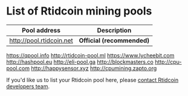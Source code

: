 # List of Rtidcoin mining pools

Pool address | Description
------------ | -----------
http://pool.rtidcoin.net | **Official (recommended)**
https://qpool.info
http://rtidcoin-pool.ml
https://www.lycheebit.com
http://hashpool.eu 
http://eli-pool.ga
http://blockmasters.co
http://cpu-pool.com
http://happysensor.xyz
http://cpumining.zapto.org

If you'd like us to list your Rtidcoin pool here, please [contact Rtidcoin developers team](./README.md#contact-info-and-links).
